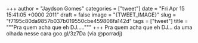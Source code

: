 
+++
author = "Jaydson Gomes"
categories = ["tweet"]
date = "Fri Apr 15 15:41:05 +0000 2011"
draft = false
image = "{TWEET_IMAGE}"
slug = "f7195c80da9857b037b019550cbe459808fa142d"
tags = ["tweet"]
title = """Pra quem acha que eh DJ....."""
+++
Pra quem acha que eh DJ... da uma olhada nesse cara goo.gl/3z7Da (via @porradj)
